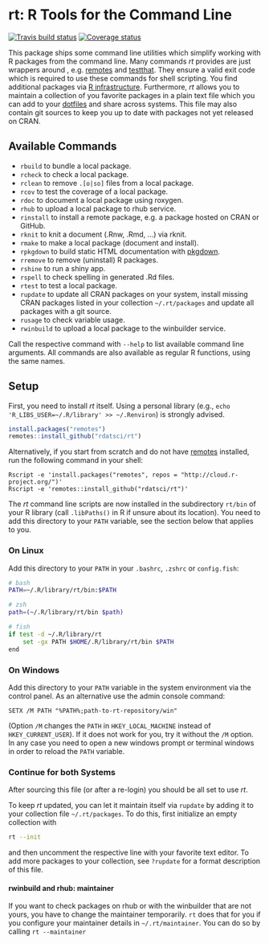 # rt: R Tools for the Command Line

[![Travis build status](https://travis-ci.org/rdatsci/rt.svg?branch=master)](https://travis-ci.org/rdatsci/rt)
[![Coverage status](https://coveralls.io/repos/github/rdatsci/rt/badge.svg)](https://coveralls.io/r/rdatsci/rt?branch=master)

This package ships some command line utilities which simplify working with R packages from the command line.
Many commands *rt* provides are just wrappers around , e.g. [remotes](https://github.com/r-lib/remotes) and [testthat](https://github.com/r-lib/testthat).
They ensure a valid exit code which is required to use these commands for shell scripting.
You find additional packages via [R infrastructure](https://github.com/r-lib).
Furthermore, *rt* allows you to maintain a collection of you favorite packages in a plain text file which you can add to your [dotfiles](https://dotfiles.github.io/) and share across systems.
This file may also contain git sources to keep you up to date with packages not yet released on CRAN.


## Available Commands
* `rbuild` to bundle a local package.
* `rcheck` to check a local package.
* `rclean` to remove `.[o|so]` files from a local package.
* `rcov` to test the coverage of a local package.
* `rdoc` to document a local package using roxygen.
* `rhub` to upload a local package to rhub service.
* `rinstall` to install a remote package, e.g. a package hosted on CRAN or GitHub.
* `rknit` to knit a document (.Rnw, .Rmd, ...) via rknit.
* `rmake` to make a local package (document and install).
* `rpkgdown` to build static HTML documentation with [pkgdown](https://github.com/hadley/pkgdown).
* `rremove` to remove (uninstall) R packages.
* `rshine` to run a shiny app.
* `rspell` to check spelling in generated .Rd files.
* `rtest` to test a local package.
* `rupdate` to update all CRAN packages on your system, install missing CRAN packages listed in your collection `~/.rt/packages` and update all packages with a git source.
* `rusage` to check variable usage.
* `rwinbuild` to upload a local package to the winbuilder service.

Call the respective command with `--help` to list available command line arguments.
All commands are also available as regular R functions, using the same names.


## Setup
First, you need to install *rt* itself.
Using a personal library (e.g., `echo 'R_LIBS_USER=~/.R/library' >> ~/.Renviron`) is strongly advised.
```r
install.packages("remotes")
remotes::install_github("rdatsci/rt")
```
Alternatively, if you start from scratch and do not have [remotes](https://github.com/r-lib/remotes) installed, run the following command in your shell:
```{sh}
Rscript -e 'install.packages("remotes", repos = "http://cloud.r-project.org/")'
Rscript -e 'remotes::install_github("rdatsci/rt")'
```

The *rt* command line scripts are now installed in the subdirectory `rt/bin` of your R library (call `.libPaths()` in R if
unsure about its location). You need to add this directory to your `PATH` variable, see the section below that applies to you.


### On Linux
Add this directory to your `PATH` in your `.bashrc`, `.zshrc` or `config.fish`:
```sh
# bash
PATH=~/.R/library/rt/bin:$PATH

# zsh
path=(~/.R/library/rt/bin $path)

# fish
if test -d ~/.R/library/rt
    set -gx PATH $HOME/.R/library/rt/bin $PATH
end
```


### On Windows
Add this directory to your `PATH` variable in the system environment via the control panel.
As an alternative use the admin console command:
```
SETX /M PATH "%PATH%;path-to-rt-repository/win"
```
(Option `/M` changes the `PATH` in `HKEY_LOCAL_MACHINE` instead of `HKEY_CURRENT_USER`).
If it does not work for you, try it without the `/M` option.
In any case you need to open a new windows prompt or terminal windows in order to reload the `PATH` variable.


### Continue for both Systems
After sourcing this file (or after a re-login) you should be all set to use *rt*.

To keep *rt* updated, you can let it maintain itself via `rupdate` by adding it to your collection file `~/.rt/packages`.
To do this, first initialize an empty collection with
```sh
rt --init
```
and then uncomment the respective line with your favorite text editor.
To add more packages to your collection, see `?rupdate` for a format description of this file.

#### rwinbuild and rhub: maintainer
If you want to check packages on rhub or with the winbuilder that are not yours, you have to change the maintainer temporarily.
`rt` does that for you if you configure your maintainer details in `~/.rt/maintainer`.
You can do so by calling `rt --maintainer`


